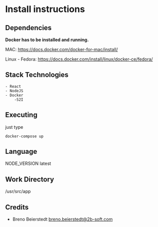 # Install instructions

## Dependencies

**Docker has to be installed and running.**

MAC: https://docs.docker.com/docker-for-mac/install/

Linux - Fedora: https://docs.docker.com/install/linux/docker-ce/fedora/

## Stack Technologies
    - React
    - NodeJS
    - Docker
        -S2I


## Executing
just type

``docker-compose up``

## Language

NODE_VERSION latest


## Work Directory

/usr/src/app

## Credits

* Breno Beierstedt <breno.beierstedt@2b-soft.com>